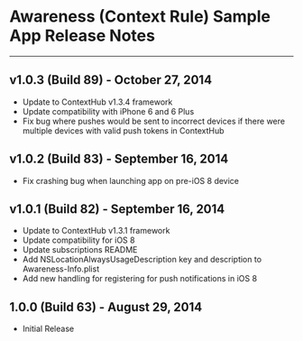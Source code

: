 # Awareness (Context Rule) Sample App Release Notes
---

## v1.0.3 (Build 89) - October 27, 2014
- Update to ContextHub v1.3.4 framework
- Update compatibility with iPhone 6 and 6 Plus
- Fix bug where pushes would be sent to incorrect devices if there were multiple devices with valid push tokens in ContextHub

## v1.0.2 (Build 83) - September 16, 2014
- Fix crashing bug when launching app on pre-iOS 8 device

## v1.0.1 (Build 82) - September 16, 2014
- Update to ContextHub v1.3.1 framework
- Update compatibility for iOS 8 
- Update subscriptions README
- Add NSLocationAlwaysUsageDescription key and description to Awareness-Info.plist
- Add new handling for registering for push notifications in iOS 8

## 1.0.0 (Build 63) - August 29, 2014
- Initial Release